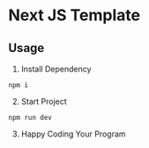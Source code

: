 # Next JS Template

## Usage

1. Install Dependency

```
npm i
```

2. Start Project

```
npm run dev
```

3. Happy Coding Your Program
